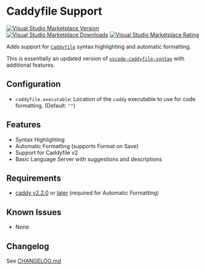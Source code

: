 # Caddyfile Support

[![Visual Studio Marketplace Version](https://img.shields.io/visual-studio-marketplace/v/matthewpi.caddyfile-support?style=flat-square)](https://marketplace.visualstudio.com/items?itemName=matthewpi.caddyfile-support)
[![Visual Studio Marketplace Downloads](https://img.shields.io/visual-studio-marketplace/d/matthewpi.caddyfile-support?style=flat-square)](https://marketplace.visualstudio.com/items?itemName=matthewpi.caddyfile-support)
[![Visual Studio Marketplace Rating](https://img.shields.io/visual-studio-marketplace/r/matthewpi.caddyfile-support?style=flat-square)](https://marketplace.visualstudio.com/items?itemName=matthewpi.caddyfile-support)

Adds support for [`Caddyfile`](https://caddyserver.com/docs/caddyfile/concepts) syntax highlighting and automatic formatting.

This is essentially an updated version of [`vscode-caddyfile-syntax`](https://github.com/Zamerick/vscode-caddyfile-syntax) with additional features.

## Configuration

- `caddyfile.executable`: Location of the `caddy` executable to use for code formatting. (Default: `""`)

## Features

- Syntax Highlighting
- Automatic Formatting (supports Format on Save)
- Support for Caddyfile v2
- Basic Language Server with suggestions and descriptions

## Requirements

- [caddy v2.2.0](https://github.com/caddyserver/caddy/releases/tag/v2.2.0) or [later](https://github.com/caddyserver/caddy/releases/latest) (required for Automatic Formatting)

## Known Issues

- None

## Changelog

See [CHANGELOG.md](https://github.com/caddyserver/vscode-caddyfile/blob/master/CHANGELOG.md)
